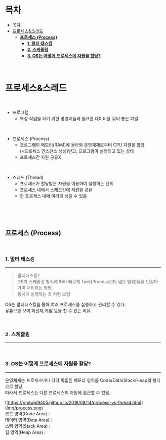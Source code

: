 # 목차
- [목차](#목차)
- [프로세스&스레드](#프로세스스레드)
  - [__프로세스 (Process)__](#프로세스-process)
    - [__1. 멀티 태스킹__](#-1-멀티-태스킹)
    - [__2. 스케줄링__](#-2-스케줄링)
    - [__3. OS는 어떻게 프로세스에 자원을 할당?__](#-3-os는-어떻게-프로세스에-자원을-할당)
</br></br></br>

# 프로세스&스레드

</br>

* 프로그램  
  * 특정 작업을 하기 위한 명령어들과 필요한 데이터를 묶어 놓은 파일   
  
</br>

* 프로세스 (Process)   
  * 프로그램이 메모리(RAM)에 올라와 운영체제로부터 CPU 자원을 할당   
    (=프로세스 인스턴스 생성)받고, 프로그램이 실행되고 있는 상태
  * 프로세스간 자원 공유X   
  
</br>

* 스레드 (Thread)
  * 프로세스가 할당받은 자원을 이용하여 실행하는 단위   
  * 프로세스 내에서 스레드간에 자원을 공유
  * 한 프로세스 내에 여러개 생길 수 있음

</br></br></br>

## __프로세스 (Process)__

  </br>


### __1. 멀티 태스킹__   
---- 
  
  >멀티태스킹?   
  OS가 스케줄링 방식에 따라 빠르게 Task(Process보다 넓은 범위)들을 번갈아가며 처리하는 방법.   
  동시에 실행되는 것 처럼 보임   

  OS는 멀티태스킹을 통해 여러 프로세스를 실행하고 관리할 수 있다.  
  유튜브를 보며 메신저,게임 등을 할 수 있는 이유.
  
</br>

### __2. 스케줄링__ 
----

  
  </br>

### __3. OS는 어떻게 프로세스에 자원을 할당?__ 
----
운영체제는 프로세스마다 각각 독립된 메모리 영역을 Code/Data/Stack/Heap의 형식으로 할당,  
따라서 프로세스는 다른 프로세스의 자원에 접근할 수 없음.  

![https://gmlwjd9405.github.io/2018/09/14/process-vs-thread.html](Img/process.png)   
코드 영역(Code Area) :  
데이터 영역(Data Area) :    
스택 영역(Stack Area) :  
힙 영역(Heap Area) :  






